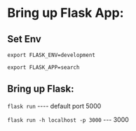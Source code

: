 # Bring up Flask App:

## Set Env

  `export FLASK_ENV=development`

  `export FLASK_APP=search`

## Bring up Flask:
  
  `flask run`   ---- default port 5000

  `flask run -h localhost -p 3000` --- 3000

